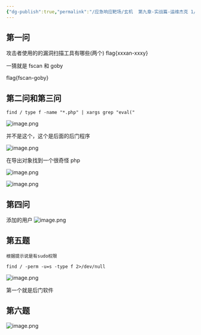 ```yaml
---
{"dg-publish":true,"permalink":"/应急响应靶场/玄机  第九章-实战篇-运维杰克 1/","tags":["打靶","应急响应"]}
---
```



## 第一问
攻击者使用的的漏洞扫描工具有哪些(两个) flag{xxxan-xxxy}

一猜就是 fscan 和 goby

flag{fscan-goby}


## 第二问和第三问

```
find / type f -name "*.php" | xargs grep "eval("
```

![image.png](https://s2.loli.net/2025/06/02/WIJ8EmlgRs9jZ7C.png)

并不是这个，这个是后面的后门程序

![image.png](https://s2.loli.net/2025/06/02/QKAM7pvC1gdHV8X.png)

在导出对象找到一个很奇怪 php

![image.png](https://s2.loli.net/2025/06/02/MsXontLSOID9RA6.png)

![image.png](https://s2.loli.net/2025/06/02/ITACjoPQYsv3t1d.png)


## 第四问
添加的用户
![image.png](https://s2.loli.net/2025/06/02/rGEnWvNpuf2VQLZ.png)

## 第五题
```
根据提示说是有sudo权限

find / -perm -u=s -type f 2>/dev/null
```
![image.png](https://s2.loli.net/2025/06/02/o15XWgKNpvkelqi.png)

第一个就是后门软件
## 第六题
![image.png](https://s2.loli.net/2025/06/02/1IsnM6WA9yLVTuc.png)
